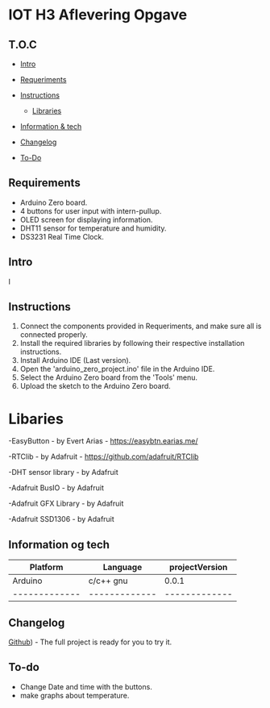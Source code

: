 # IOT H3 Aflevering Opgave



## T.O.C

* [Intro](#Intro)
* [Requeriments](#Requeriments)

* [Instructions](#Instructions)

   * [Libraries](#Libraries)
   
* [Information & tech](#Information-og-tech)
* [Changelog](#Changelog)
* [To-Do](#To-do)


## Requirements

- Arduino Zero board.
- 4 buttons for user input with intern-pullup.
- OLED screen for displaying information.
- DHT11 sensor for temperature and humidity.
- DS3231 Real Time Clock.

## Intro

I 



## Instructions

1. Connect the components provided in Requeriments, and make sure all is connected properly.
2. Install the required libraries by following their respective installation instructions.
3. Install Arduino IDE (Last version).
4. Open the 'arduino_zero_project.ino' file in the Arduino IDE.
5. Select the Arduino Zero board from the 'Tools' menu.
6. Upload the sketch to the Arduino Zero board.

# Libaries

-EasyButton - by Evert Arias - https://easybtn.earias.me/

-RTClib - by Adafruit - https://github.com/adafruit/RTClib

-DHT sensor library - by Adafruit

-Adafruit BusIO - by Adafruit

-Adafruit GFX Library - by Adafruit

-Adafruit SSD1306 - by Adafruit




## Information og tech


| Platform      |    Language   | projectVersion| 
| ------------- | ------------- | ------------- |
|    Arduino    |    c/c++ gnu  |       0.0.1   |
| ------------- | ------------- | ------------- |






## Changelog
[Github](https://github.com/Cabuxito/EmbeddedOpgave)) - The full project is ready for you to try it.



## To-do

* Change Date and time with the buttons.
* make graphs about temperature.


